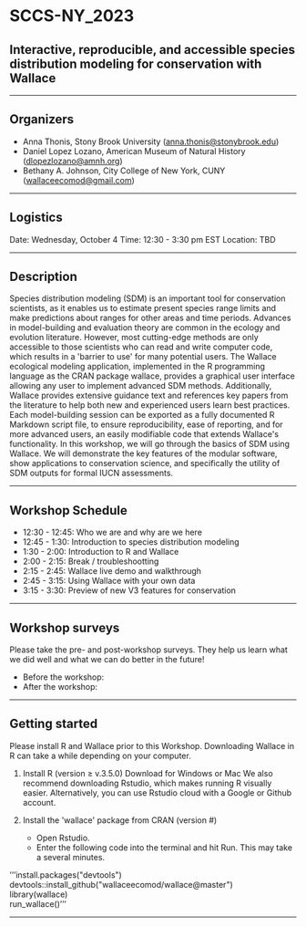 # SCCS-NY_2023
## Interactive, reproducible, and accessible species distribution modeling for conservation with Wallace
___
## Organizers
* Anna Thonis, Stony Brook University (anna.thonis@stonybrook.edu)
* Daniel Lopez Lozano, American Museum of Natural History (dlopezlozano@amnh.org)
* Bethany A. Johnson, City College of New  York, CUNY (wallaceecomod@gmail.com)
___
## Logistics
Date: Wednesday, October 4
Time: 12:30 - 3:30 pm EST
Location: TBD
___
## Description
Species distribution modeling (SDM) is an important tool for conservation scientists, as it enables us to estimate present species range limits and make predictions about ranges for other areas and time periods. Advances in model-building and evaluation theory are common in the ecology and evolution literature. However, most cutting-edge methods are only accessible to those scientists who can read and write computer code, which results in a 'barrier to use' for many potential users. The Wallace ecological modeling application, implemented in the R programming language as the CRAN package wallace, provides a graphical user interface allowing any user to implement advanced SDM methods. Additionally, Wallace provides extensive guidance text and references key papers from the literature to help both new and experienced users learn best practices. Each model-building session can be exported as a fully documented R Markdown script file, to ensure reproducibility, ease of reporting, and for more advanced users, an easily modifiable code that extends Wallace's functionality. In this workshop, we will go through the basics of SDM using Wallace. We will demonstrate the key features of the modular software, show applications to conservation science, and specifically the utility of SDM outputs for formal IUCN assessments.
___
## Workshop Schedule
* 12:30 - 12:45: Who we are and why are we here
* 12:45 - 1:30: Introduction to species distribution modeling
* 1:30 - 2:00: Introduction to R and Wallace
* 2:00 - 2:15: Break / troubleshootting
* 2:15 - 2:45: Wallace live demo and walkthrough
* 2:45 - 3:15: Using Wallace with your own data
* 3:15 - 3:30: Preview of new V3 features for conservation
___
## Workshop surveys
Please take the pre- and post-workshop surveys. They help us learn what we did well and what we can do better in the future!
* Before the workshop:
* After the workshop:
___
## Getting started
Please install R and Wallace prior to this Workshop. Downloading Wallace in R can take a while depending on your computer.

1. Install R (version ≥ v.3.5.0) Download for Windows or Mac We also recommend downloading Rstudio, which makes running R visually easier.
Alternatively, you can use Rstudio cloud with a Google or Github account.

2. Install the 'wallace' package from CRAN (version #)
   * Open Rstudio.
   * Enter the following code into the terminal and hit Run. This may take a several minutes.
     
’’’install.packages("devtools")  
devtools::install_github("wallaceecomod/wallace@master")  
library(wallace)  
run_wallace()’’’
___
